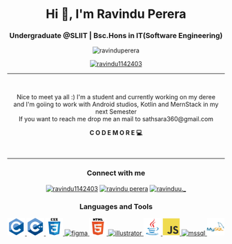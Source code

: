 <h1 align="center">Hi 👋, I'm Ravindu Perera</h1>
<h3 align="center">Undergraduate @SLIIT | Bsc.Hons in IT(Software Engineering)</h3>

<p align="center"> <img src="https://komarev.com/ghpvc/?username=ravinduperera&label=Profile%20views&color=0e75b6&style=flat" alt="ravinduperera" /> </p>

<p align="center"> <a href="https://twitter.com/ravindu1142403" target="blank"><img src="https://img.shields.io/twitter/follow/ravindu1142403?logo=twitter&style=for-the-badge" alt="ravindu1142403" /></a> </p>

<hr><br>

<p align="center">Nice to meet ya all :) I'm a student and currently working on my deree<br> and I'm goiing to work with Android studios, Kotlin and MernStack in my next Semester<br>
If you want to reach me drop me an mail to sathsara360@gmail.com</p>

   <p align="center"><b>C O D E M O R E 💻</b></p><br>
   <hr opacity="0.3">

<h3 align="center">Connect with me</h3>
<p align="center">
<a href="https://twitter.com/ravindu1142403" target="blank"><img align="center" src="https://raw.githubusercontent.com/rahuldkjain/github-profile-readme-generator/master/src/images/icons/Social/twitter.svg" alt="ravindu1142403" height="30" width="40" /></a>
<a href="https://linkedin.com/in/ravindu perera" target="blank"><img align="center" src="https://raw.githubusercontent.com/rahuldkjain/github-profile-readme-generator/master/src/images/icons/Social/linked-in-alt.svg" alt="ravindu perera" height="30" width="40" /></a>
<a href="https://instagram.com/ravinduu._" target="blank"><img align="center" src="https://raw.githubusercontent.com/rahuldkjain/github-profile-readme-generator/master/src/images/icons/Social/instagram.svg" alt="ravinduu._" height="30" width="40" /></a>
</p>

<h3 align="center">Languages and Tools</h3>
<p align="center"> <a href="https://www.cprogramming.com/" target="_blank" rel="noreferrer"> <img src="https://raw.githubusercontent.com/devicons/devicon/master/icons/c/c-original.svg" alt="c" width="40" height="40"/> </a> <a href="https://www.w3schools.com/cpp/" target="_blank" rel="noreferrer"> <img src="https://raw.githubusercontent.com/devicons/devicon/master/icons/cplusplus/cplusplus-original.svg" alt="cplusplus" width="40" height="40"/> </a> <a href="https://www.w3schools.com/css/" target="_blank" rel="noreferrer"> <img src="https://raw.githubusercontent.com/devicons/devicon/master/icons/css3/css3-original-wordmark.svg" alt="css3" width="40" height="40"/> </a> <a href="https://www.figma.com/" target="_blank" rel="noreferrer"> <img src="https://www.vectorlogo.zone/logos/figma/figma-icon.svg" alt="figma" width="40" height="40"/> </a> <a href="https://www.w3.org/html/" target="_blank" rel="noreferrer"> <img src="https://raw.githubusercontent.com/devicons/devicon/master/icons/html5/html5-original-wordmark.svg" alt="html5" width="40" height="40"/> </a> <a href="https://www.adobe.com/in/products/illustrator.html" target="_blank" rel="noreferrer"> <img src="https://www.vectorlogo.zone/logos/adobe_illustrator/adobe_illustrator-icon.svg" alt="illustrator" width="40" height="40"/> </a> <a href="https://www.java.com" target="_blank" rel="noreferrer"> <img src="https://raw.githubusercontent.com/devicons/devicon/master/icons/java/java-original.svg" alt="java" width="40" height="40"/> </a> <a href="https://developer.mozilla.org/en-US/docs/Web/JavaScript" target="_blank" rel="noreferrer"> <img src="https://raw.githubusercontent.com/devicons/devicon/master/icons/javascript/javascript-original.svg" alt="javascript" width="40" height="40"/> </a> <a href="https://www.microsoft.com/en-us/sql-server" target="_blank" rel="noreferrer"> <img src="https://www.svgrepo.com/show/303229/microsoft-sql-server-logo.svg" alt="mssql" width="40" height="40"/> </a> <a href="https://www.mysql.com/" target="_blank" rel="noreferrer"> <img src="https://raw.githubusercontent.com/devicons/devicon/master/icons/mysql/mysql-original-wordmark.svg" alt="mysql" width="40" height="40"/> </a> </p>
